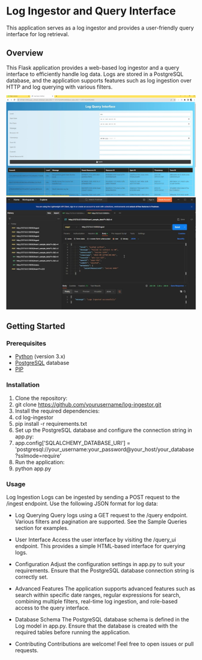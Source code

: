 # Log Ingestor and Query Interface

This application serves as a log ingestor and provides a user-friendly query interface for log retrieval.


## Overview

This Flask application provides a web-based log ingestor and a query interface to efficiently handle log data. Logs are stored in a PostgreSQL database, and the application supports features such as log ingestion over HTTP and log querying with various filters.

<img src="1.jpg">

<img src="2.jpg">


## Getting Started

### Prerequisites

- [Python](https://www.python.org/) (version 3.x)
- [PostgreSQL](https://www.postgresql.org/) database
- [PIP](https://pypi.org/project/pip/)

### Installation

1. Clone the repository:
2. git clone https://github.com/yourusername/log-ingestor.git
3. Install the required dependencies:
4. cd log-ingestor
5. pip install -r requirements.txt
6. Set up the PostgreSQL database and configure the connection string in app.py:
7. app.config['SQLALCHEMY_DATABASE_URI'] = 'postgresql://your_username:your_password@your_host/your_database?sslmode=require'
8. Run the application:
9. python app.py

### Usage
Log Ingestion
Logs can be ingested by sending a POST request to the /ingest endpoint. Use the following JSON format for log data:

- Log Querying
Query logs using a GET request to the /query endpoint. Various filters and pagination are supported. See the Sample Queries section for examples.

- User Interface
Access the user interface by visiting the /query_ui endpoint. This provides a simple HTML-based interface for querying logs.

- Configuration
Adjust the configuration settings in app.py to suit your requirements. Ensure that the PostgreSQL database connection string is correctly set.

- Advanced Features
The application supports advanced features such as search within specific date ranges, regular expressions for search, combining multiple filters, real-time log ingestion, and role-based access to the query interface.

- Database Schema
The PostgreSQL database schema is defined in the Log model in app.py. Ensure that the database is created with the required tables before running the application.

- Contributing
Contributions are welcome! Feel free to open issues or pull requests.
